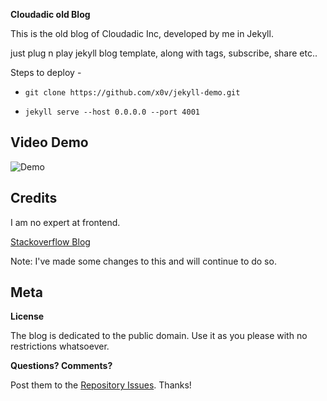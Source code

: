 **Cloudadic old Blog**

This is the old blog of Cloudadic Inc, developed by me in Jekyll. 

just plug n play jekyll blog template, along with tags, subscribe, share etc..

Steps to deploy -
* `git clone https://github.com/x0v/jekyll-demo.git`

* `jekyll serve --host 0.0.0.0 --port 4001`

## Video Demo
![Demo](https://s2.postimg.org/b4g430veh/jekyll-demo.gif)

## Credits
I am no expert at frontend.

[Stackoverflow Blog](https://stackoverflow.blog/)

Note: I've made some changes to this and will continue to do so.

## Meta

**License**

The blog is dedicated to the public domain. Use it as you please with no restrictions whatsoever.

**Questions? Comments?**

Post them to the [Repository Issues](https://github.com/x0v/jekyll-demo/issues/new). Thanks!



